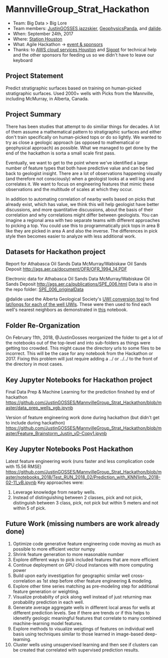# MannvilleGroup_Strat_Hackathon
- Team: Big Data > Big Lore
- Team members: <a href="https://github.com/JustinGOSSES">JustinGOSSES</a>,<a href="https://github.com/jazzskier">jazzskier</a>, <a href="https://github.com/GeophysicsPanda">GeophysicsPanda</a>, and <a href="https://github.com/dalide">dalide</a>.
- When: September 24th, 2017
- Where: <a href="http://stationhouston.com/">Station Houston</a>
- What: Agile Hackathon -> <a href="https://agilescientific.com/events/subsurface2018">event & sponsors</a>
- Thanks: to <a href="https://www.meetup.com/AWS-Houston/">AWS cloud services Houston</a> and <a href="https://sigopt.com/">Sigopt</a> for technical help and the other sponsors for feeding us so we didn't have to leave our keyboard

## Project Statement
Predict stratigraphic surfaces based on training on human-picked stratigraphic surfaces. Used 2000+ wells with Picks from the Mannville, including McMurray, in Alberta, Canada.

## Project Summary
There has been studies that attempt to do similiar things for decades. A lot of them assume a mathematical pattern to stratigraphic surfaces and either don't train specifically on human-picked tops or do so lightly. We wanted to try as close a geologic approach (as opposed to mathematical or geophysical approach) as possible. What we managed to get done by the end of the hackathon is sorta a small scale first pass. 

Eventually, we want to get to the point where we've identified a large number of feature types that both have predictive value and can be tied back to geologist insight. There are a lot of observations happening visually (and therefore not consciously)  when a geologist looks at a well log and correlates it. We want to focus on engineering features that mimic these observations and the multitude of scales at which they occur.

In addition to automating correlation of nearby wells based on picks that already exist, which has value, we think this will help geologist have better discussions, and more quantitative discussions, about the basis of their correlation and why correlations might differ between geologists. You can imagine a regional area with two separate teams with different approaches to picking a top. You could use this to programmatically pick tops in area B like they are picked in area A and also the inverse. The differences in pick style then becomes easier to analyze with less additional work. 

## Datasets for Hackathon project

Report for Athabasca Oil Sands Data McMurray/Wabiskaw Oil Sands Deposit
http://ags.aer.ca/document/OFR/OFR_1994_14.PDF

Electronic data for Athabasca Oil Sands Data McMurray/Wabiskaw Oil Sands Deposit
http://ags.aer.ca/publications/SPE_006.html
Data is also in the repo folder: <a href="https://github.com/JustinGOSSES/MannvilleGroup_Strat_Hackathon/tree/master/SPE_006_originalData">SPE_006_originalData</a>

@dalide used the Alberta Geological Society's <a href="http://www1.aer.ca/GISConversionTools/conversion_tools.html">UWI conversion tool</a> to find <a href="https://github.com/JustinGOSSES/MannvilleGroup_Strat_Hackathon/blob/master/well_lat_lng.csv">lat/longs for each of the well UWIs</a>. These were then used to find each well's nearest neighbors as demonstrated in <a href="https://github.com/JustinGOSSES/MannvilleGroup_Strat_Hackathon/blob/master/notebooks_2018/mapmaking/Map_Exploration_v2-KDtree.ipynb">this</a> notebook. 

## Folder Re-Organization
On February 11th, 2018, @JustinGosses reorganized the folder to get a lot of the notebooks out of the top-level and into sub-folders as things were getting too crowded. This might cause the directory urls to some files to be incorrect. This will be the case for any notebook from the Hackathon or 2017. Fixing this problem will just require adding a ../ or ../../ to the front of the directory in most cases.

## Key Jupyter Notebooks for Hackathon project

Final Data Prep & Machine Learning for the prediction finished by end of hackathon
https://github.com/JustinGOSSES/MannvilleGroup_Strat_Hackathon/blob/master/data_prep_wells_xgb.ipynb

Version of feature engineering work done during hackathon (but didn't get to include during hackathon)
https://github.com/JustinGOSSES/MannvilleGroup_Strat_Hackathon/blob/master/Feature_Brainstorm_Justin_vD-Copy1.ipynb

## Key Jupyter Notebooks Post Hackathon

Latest feature engineering work (runs faster and less complication code with  15.56 RMSE)
https://github.com/JustinGOSSES/MannvilleGroup_Strat_Hackathon/blob/master/notebooks_2018/Test_RUN_2018_02/Prediction_with_KNN1info_2018-02-11_vB.ipynb
Key approaches were:
1. Leverage knowledge from nearby wells.
2. Instead of distinguishing between 2 classes, pick and not pick, distinguish between 3 class, pick, not pick but within 5 meters and not within 5 of pick.

## Future Work (missing numbers are work already done)
1. Optimize code generative feature engineering code moving as much as possible to more efficient vector numpy
2. Shrink feature generation to more reasonable number
3. Explore different ways to pick included features that are more efficient
4. Continue deployment on GPU cloud instances with more computing power
7. Build upon early investigation for geographic similar well cross-correlation as 1st step before other feature engineering & modeling.
8. Explore other time series matching as pre-modeling step for additional feature generation or weighting. 
9. Visualize probabilty of pick along well instead of just returning max probability prediction in each well. 
11. Generate average aggregate wells in different local areas for wells at different prediction levels. See if there are trends or if this helps to idenetify geologic meaningful features that correlate to many combined machine-learning model features. 
12. Explore methods to visualize weigtings of features on individual well basis using techniques similar to those learned in image-based deep-learning. 
13. Cluster wells using unsupervised learning and then see if clusters can be created that correlated with supervised prediction results. 
